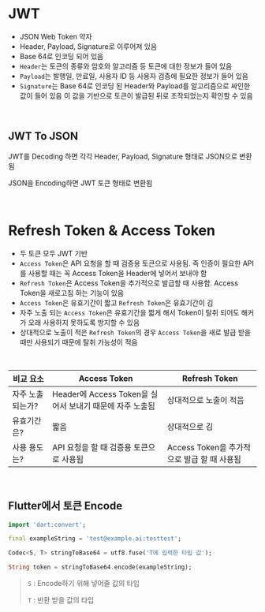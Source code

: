 # JWT

- JSON Web Token 약자
- Header, Payload, Signature로 이루어져 있음
- Base 64로 인코딩 되어 있음
- `Header`는 토큰의 종류와 암호와 알고리즘 등 토큰에 대한 정보가 들어 있음
- `Payload`는 발행일, 만료일, 사용자 ID 등 사용자 검증에 필요한 정보가 들어 있음
- `Signature`는 Base 64로 인코딩 된 Header와 Payload를 알고리즘으로 싸인한 값이 들어 있음 이 값을 기반으로 토큰이 발급된 뒤로 조작되었는지 확인할 수 있음

<br />

## JWT To JSON

JWT를 Decoding 하면 각각 Header, Payload, Signature 형태로 JSON으로 변환됨

JSON을 Encoding하면 JWT 토큰 형태로 변환됨

<br />

# Refresh Token & Access Token

- 두 토큰 모두 JWT 기반
- `Access Token`은 API 요청을 할 때 검증용 토큰으로 사용됨. 즉 인증이 필요한 API를 사용할 때는 꼭 Access Token을 Header에 넣어서 보내야 함
- `Refresh Token`은 Access Token을 추가적으로 발급할 때 사용함. Access Token을 새로고침 하는 기능이 있음
- `Access Token`은 유효기간이 짧고 `Refresh Token`은 유효기간이 김
- 자주 노출 되는 `Access Token`은 유효기간을 짧게 해서 Token이 탈취 되어도 해커가 오래 사용하지 못하도록 방지할 수 있음
- 상대적으로 노출이 적은 `Refresh Token`의 경우 `Access Token`을 새로 발급 받을 때만 사용되기 때문에 탈취 가능성이 적음

<br />

| 비교 요소         | Access Token                                             | Refresh Token                               |
| ----------------- | -------------------------------------------------------- | ------------------------------------------- |
| 자주 노출 되는가? | Header에 Access Token을 실어서 보내기 때문에 자주 노출됨 | 상대적으로 노출이 적음                      |
| 유효기간은?       | 짧음                                                     | 상대적으로 김                               |
| 사용 용도는?      | API 요청을 할 때 검증용 토큰으로 사용됨                  | Access Token을 추가적으로 발급 할 때 사용됨 |

<br />

## Flutter에서 토큰 Encode

```dart
import 'dart:convert';

final exampleString = 'test@example.ai:testtest';

Codec<S, T> stringToBase64 = utf8.fuse('T에 입력한 타입 값');

String token = stringToBase64.encode(exampleString);
```

> `S` : Encode하기 위해 넣어줄 값의 타입
>
> `T` : 반환 받을 값의 타입
